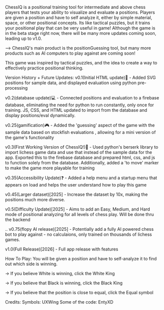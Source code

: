ChessIQ is a positional training tool for intermediate and above chess players that tests your ability to visualize and evaluate a positions. Players are given a position and have to self analyze it, either by simple material, space, or other positional concepts. Its like tactical puzzles, but it trains your positional play that can be very useful in game! Although the game is in the beta stage right now, there will be many more updates coming soon, leading up to v1.0. 

--> ChessIQ's main product is the positionGuessing tool, but many more products such as AI computers to play against are coming soon!




This game was inspired by tactical puzzles, and the idea to create a way to effectively practice positional thinking.

Version History + Future Updates:
v0.1(Initial HTML update)📱 - Added SVG positions for sample data, and displayed evaluation using python pre-processing

v0.2(database update)💻 - Connected positions and evaluation to a firebase database, eliminating the need for python to run constantly, only once for training. JS, CSS, and HTML updated to import from the database and display positions/eval dynamically. 

v0.25(gamification)🎮 - Added the 'guessing' aspect of the game with the sample data based on stockfish evaluations , allowing for a mini version of the game's functionality

v0.3(First Working Version of ChessIQ!)🥇 - Used python's berserk library to import lichess game data and use that instead of the sample data for the app. Exported this to the firebase database and prepared html, css, and js to function solely from the 
database. Additionally, added a 'to move' marker to make the game more playable for training

v0.35(Accessibility Update)❓ - Added a help menu and a startup menu that appears on load and helps the user understand how to play this game

v0.45(Larger dataset)[2025] - Increase the dataset by 10x, making the positions much more diverse.

v0.5(Difficulty Update)[2025] - Aims to add an Easy, Medium, and Hard mode of positional analyzing for all levels of chess play. Will be done thru the backend

..
v0.75(flopy AI release)[2025] - Potentially add a fully AI powered chess bot to play against - no calculaions, only trained on thousands of lichess games. 

v1.0(Full Release)[2026] - Full app release with features





How To Play:
You will be given a position and have to self-analyze it to find out which side is winning.

-> If you believe White is winning, click the White King

-> If you believe that Black is winning, click the Black King

-> If you believe that the position is close to equal, click the Equal symbol



Credits:
Symbols: UXWing
Some of the code: EntyXD
